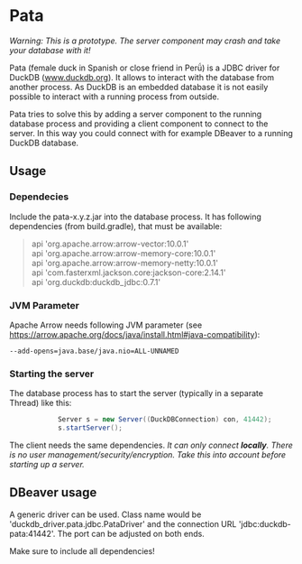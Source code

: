 # Pata

*Warning: This is a prototype. The server component may crash and take your database with it!*

Pata (female duck in Spanish or close friend in Perǘ) is a JDBC driver for DuckDB (www.duckdb.org). It allows to interact with the database from another process. As DuckDB is an embedded database it is not easily possible to interact with a running process from outside.

Pata tries to solve this by adding a server component to the running database process and providing a client component to connect to the server. In this way you could connect with for example DBeaver to a running DuckDB database.

## Usage

### Dependecies

Include the pata-x.y.z.jar into the database process. It has following dependencies (from build.gradle), that must be available:
>    api 'org.apache.arrow:arrow-vector:10.0.1'  
>    api 'org.apache.arrow:arrow-memory-core:10.0.1'  
>    api 'org.apache.arrow:arrow-memory-netty:10.0.1'  
>    api 'com.fasterxml.jackson.core:jackson-core:2.14.1'  
>    api 'org.duckdb:duckdb_jdbc:0.7.1'  

### JVM Parameter

Apache Arrow needs following JVM parameter (see https://arrow.apache.org/docs/java/install.html#java-compatibility):

```
--add-opens=java.base/java.nio=ALL-UNNAMED
```

### Starting the server

The database process has to start the server (typically in a separate Thread) like this:
```java
			Server s = new Server((DuckDBConnection) con, 41442);		
			s.startServer();
```

The client needs the same dependencies.
*It can only connect **locally**. There is no user management/security/encryption. Take this into account before starting up a server.*

## DBeaver usage

A generic driver can be used. Class name would be 'duckdb_driver.pata.jdbc.PataDriver' and the connection URL 'jdbc:duckdb-pata:41442'. The port can be adjusted on both ends.

Make sure to include all dependencies!
